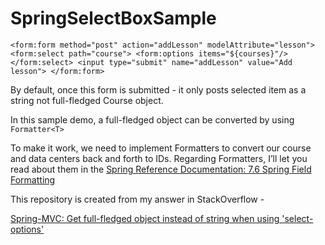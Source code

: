 SpringSelectBoxSample
=====================

`<form:form method="post" action="addLesson" modelAttribute="lesson">
   <form:select path="course">
     <form:options items="${courses}"/>
   </form:select>
   <input type="submit" name="addLesson" value="Add lesson">
</form:form>`

By default, once this form is submitted - it only posts selected item as a string not full-fledged Course object.

In this sample demo, a full-fledged object can be converted by using `Formatter<T>` 

To make it work, we need to implement Formatters to convert our course and data centers back and forth to IDs. Regarding Formatters, I’ll let you read about them in the <a href="http://docs.spring.io/spring/docs/current/spring-framework-reference/html/validation.html#format">Spring Reference Documentation: 7.6 Spring Field Formatting</a> 

This repository is created from my answer in StackOverflow - 

<a href ="http://stackoverflow.com/questions/25731951/spring-mvc-select-form-get-object-from-the-list-used-in-form-options-instead-o/25733967#25733967">Spring-MVC: Get full-fledged object instead of string when using 'select-options'
</a>
